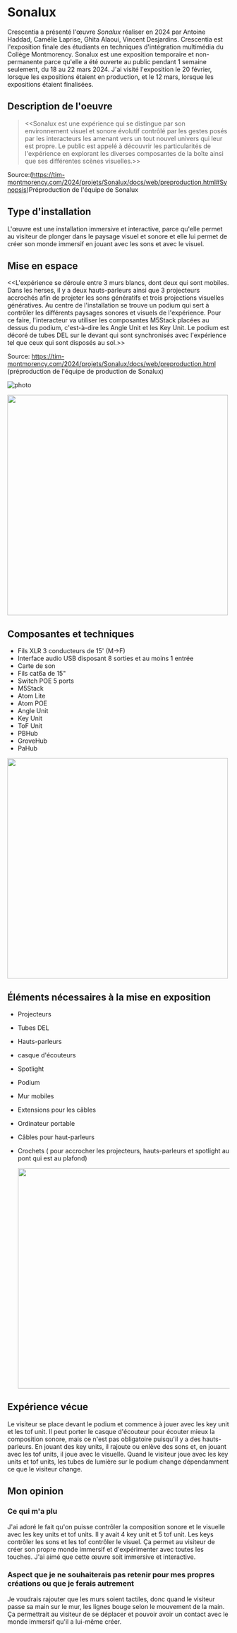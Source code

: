 # Sonalux
Crescentia a présenté l'œuvre *Sonalux* réaliser en 2024 par Antoine Haddad, Camélie Laprise, Ghita Alaoui, Vincent Desjardins. Crescentia est l'exposition finale des étudiants en techniques d'intégration multimédia du Collège Montmorency. Sonalux est une exposition temporaire et non-permanente parce qu'elle a été ouverte au public pendant 1 semaine seulement, du 18 au 22 mars 2024. J'ai visité l'exposition le 20 février, lorsque les expositions étaient en production, et le 12 mars, lorsque les expositions étaient finalisées. 
## Description de l'oeuvre
> <<Sonalux est une expérience qui se distingue par son environnement visuel et sonore évolutif contrôlé par les gestes posés par les interacteurs les amenant vers un tout nouvel univers qui leur est propre. Le public est appelé à découvrir les particularités de l'expérience en explorant les diverses composantes de la boîte ainsi que ses différentes scènes visuelles.>>

Source:(https://tim-montmorency.com/2024/projets/Sonalux/docs/web/preproduction.html#Synopsis)Préproduction de l'équipe de Sonalux

## Type d'installation
L'œuvre est une installation immersive et interactive, parce qu'elle permet au visiteur de plonger dans le paysage visuel et sonore et elle lui permet de créer son monde immersif en jouant avec les sons et avec le visuel.
## Mise en espace
  <<L'expérience se déroule entre 3 murs blancs, dont deux qui sont mobiles. Dans les herses, il y a deux hauts-parleurs ainsi que 3 projecteurs accrochés afin de projeter les sons génératifs et trois projections visuelles génératives. Au centre de l'installation se trouve un podium qui sert à contrôler les différents paysages sonores et visuels de l'expérience. Pour ce faire, l'interacteur va utiliser les composantes M5Stack placées au dessus du podium, c'est-à-dire les Angle Unit et les Key Unit. Le podium est décoré de tubes DEL sur le devant qui sont synchronisés avec l'expérience tel que ceux qui sont disposés au sol.>>

Source: https://tim-montmorency.com/2024/projets/Sonalux/docs/web/preproduction.html (préproduction de l'équipe de production de Sonalux)

![photo](media/plantation_sonalux.png)

<img src="media/disposition.png" height="500">

## Composantes et techniques
- Fils XLR 3 conducteurs de 15' (M->F)
- Interface audio USB disposant 8 sorties et au moins 1 entrée
- Carte de son
- Fils cat6a de 15"
- Switch POE 5 ports
- M5Stack
- Atom Lite
- Atom POE
- Angle Unit
- Key Unit
- ToF Unit
- PBHub
- GroveHub
- PaHub

<img src="media/podium.png" height="500">  

## Éléments nécessaires à la mise en exposition
- Projecteurs
- Tubes DEL
- Hauts-parleurs
- casque d'écouteurs
- Spotlight
- Podium
- Mur mobiles
- Extensions pour les câbles
- Ordinateur portable
- Câbles pour haut-parleurs
- Crochets ( pour accrocher les projecteurs, hauts-parleurs et spotlight au pont qui est au plafond)

  <img src="media/composante.png" height="500">

##  Expérience vécue
Le visiteur se place devant le podium et commence à jouer avec les key unit et les tof unit. Il peut porter le casque d'écouteur pour écouter mieux la composition sonore, mais ce n'est pas obligatoire puisqu'il y a des hauts-parleurs. En jouant des key units, il rajoute ou enlève des sons et, en jouant avec les tof units, il joue avec le visuelle. Quand le visiteur joue avec les key units et tof units, les tubes de lumière sur le podium change dépendamment ce que le visiteur change.

## Mon opinion
### Ce qui m'a plu
J'ai adoré le fait qu'on puisse contrôler la composition sonore et le visuelle avec les key units et tof units. Il y avait 4 key unit et 5 tof unit. Les keys contrôler les sons et les tof contrôler le visuel. Ça permet au visiteur de créer son propre monde immersif et d'expérimenter avec toutes les touches. J'ai aimé que cette œuvre soit immersive et interactive.

###  Aspect que je ne souhaiterais pas retenir pour mes propres créations ou que je ferais autrement
 Je voudrais rajouter que les murs soient tactiles, donc quand le visiteur passe sa main sur le mur, les lignes bouge selon le mouvement de la main. Ça permettrait au visiteur de se déplacer et pouvoir avoir un contact avec le monde immersif qu'il a lui-même créer.
